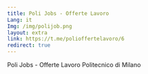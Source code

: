```yaml
---
title: Poli Jobs - Offerte Lavoro
Lang: it
Img: /img/polijob.png
layout: extra
link: https://t.me/polioffertelavoro/6
redirect: true
---
```

Poli Jobs - Offerte Lavoro Politecnico di Milano